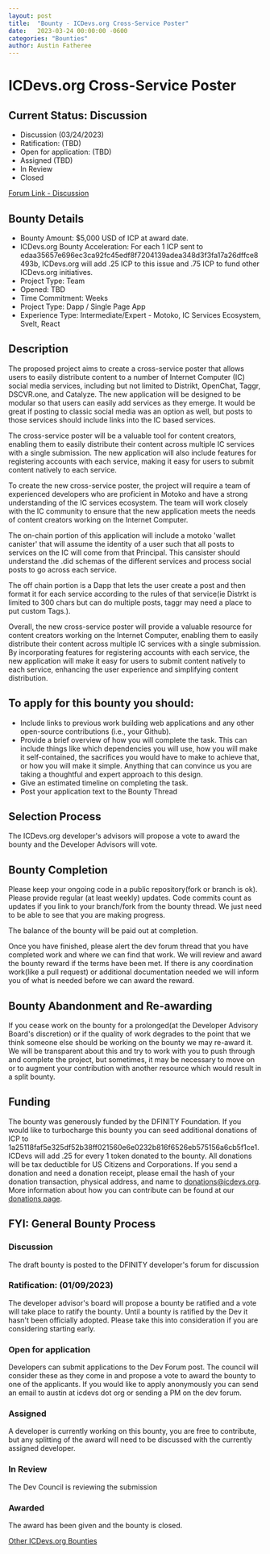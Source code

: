 ```yaml
---
layout: post
title:  "Bounty - ICDevs.org Cross-Service Poster"
date:   2023-03-24 00:00:00 -0600
categories: "Bounties"
author: Austin Fatheree
---
```


# ICDevs.org Cross-Service Poster

## Current Status: Discussion

* Discussion (03/24/2023)
* Ratification: (TBD)
* Open for application: (TBD)
* Assigned (TBD)
* In Review 
* Closed 

[Forum Link - Discussion](https://forum.dfinity.org/t/proposed-icdevs-org-bounty-cross-service-poster-5-000/)

## Bounty Details

* Bounty Amount: $5,000 USD of ICP at award date.
* ICDevs.org Bounty Acceleration: For each 1 ICP sent to edaa35657e696ec3ca92fc45edf8f7204139adea348d3f3fa17a26dffce8493b, ICDevs.org will add .25 ICP to this issue and .75 ICP to fund other ICDevs.org initiatives.
* Project Type: Team
* Opened: TBD
* Time Commitment: Weeks
* Project Type: Dapp / Single Page App
* Experience Type: Intermediate/Expert - Motoko, IC Services Ecosystem, Svelt, React

## Description

The proposed project aims to create a cross-service poster that allows users to easily distribute content to a number of Internet Computer (IC) social media services, including but not limited to Distrikt, OpenChat, Taggr, DSCVR.one, and Catalyze. The new application will be designed to be modular so that users can easily add services as they emerge. It would be great if posting to classic social media was an option as well, but posts to those services should include links into the IC based services.

The cross-service poster will be a valuable tool for content creators, enabling them to easily distribute their content across multiple IC services with a single submission. The new application will also include features for registering accounts with each service, making it easy for users to submit content natively to each service.

To create the new cross-service poster, the project will require a team of experienced developers who are proficient in Motoko and have a strong understanding of the IC services ecosystem. The team will work closely with the IC community to ensure that the new application meets the needs of content creators working on the Internet Computer.

The on-chain portion of this application will include a motoko 'wallet canister' that will assume the identity of a user such that all posts to services on the IC will come from that Principal.  This cansister should understand the .did schemas of the different services and process social posts to go across each service.

The off chain portion is a Dapp that lets the user create a post and then format it for each service according to the rules of that service(ie Distrkt is limited to 300 chars but can do multiple posts, taggr may need a place to put custom Tags.).

Overall, the new cross-service poster will provide a valuable resource for content creators working on the Internet Computer, enabling them to easily distribute their content across multiple IC services with a single submission. By incorporating features for registering accounts with each service, the new application will make it easy for users to submit content natively to each service, enhancing the user experience and simplifying content distribution.

## To apply for this bounty you should:

* Include links to previous work building web applications and any other open-source contributions (i.e., your Github).
* Provide a brief overview of how you will complete the task. This can include things like which dependencies you will use, how you will make it self-contained, the sacrifices you would have to make to achieve that, or how you will make it simple. Anything that can convince us you are taking a thoughtful and expert approach to this design.
* Give an estimated timeline on completing the task.
* Post your application text to the Bounty Thread

## Selection Process

The ICDevs.org developer's advisors will propose a vote to award the bounty and the Developer Advisors will vote.

## Bounty Completion

Please keep your ongoing code in a public repository(fork or branch is ok). Please provide regular (at least weekly) updates.  Code commits count as updates if you link to your branch/fork from the bounty thread.  We just need to be able to see that you are making progress.

The balance of the bounty will be paid out at completion.

Once you have finished, please alert the dev forum thread that you have completed work and where we can find that work.  We will review and award the bounty reward if the terms have been met.  If there is any coordination work(like a pull request) or additional documentation needed we will inform you of what is needed before we can award the reward.

## Bounty Abandonment and Re-awarding

If you cease work on the bounty for a prolonged(at the Developer Advisory Board's discretion) or if the quality of work degrades to the point that we think someone else should be working on the bounty we may re-award it.  We will be transparent about this and try to work with you to push through and complete the project, but sometimes, it may be necessary to move on or to augment your contribution with another resource which would result in a split bounty.

## Funding

The bounty was generously funded by the DFINITY Foundation. If you would like to turbocharge this bounty you can seed additional donations of ICP to 1a25118faf5e325df52b38ff021560e6e0232b816f6526eb575156a6cb5f1ce1.  ICDevs will add .25 for every 1 token donated to the bounty.  All donations will be tax deductible for US Citizens and Corporations.  If you send a donation and need a donation receipt, please email the hash of your donation transaction, physical address, and name to donations@icdevs.org.  More information about how you can contribute can be found at our [donations page](https://icdevs.org/donations.html).


## FYI: General Bounty Process

### Discussion

The draft bounty is posted to the DFINITY developer's forum for discussion

### Ratification: (01/09/2023)

The developer advisor's board will propose a bounty be ratified and a vote will take place to ratify the bounty.  Until a bounty is ratified by the Dev it hasn't been officially adopted. Please take this into consideration if you are considering starting early.

### Open for application

Developers can submit applications to the Dev Forum post.  The council will consider these as they come in and propose a vote to award the bounty to one of the applicants.  If you would like to apply anonymously you can send an email to austin at icdevs dot org or sending a PM on the dev forum.

### Assigned

A developer is currently working on this bounty, you are free to contribute, but any splitting of the award will need to be discussed with the currently assigned developer.

### In Review

The Dev Council is reviewing the submission

### Awarded

The award has been given and the bounty is closed.


[Other ICDevs.org Bounties](https://icdevs.org/bounties.html)

